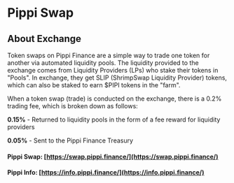 # Pippi Swap

## About Exchange​

Token swaps on Pippi Finance are a simple way to trade one token for another via automated liquidity pools. The liquidity provided to the exchange comes from Liquidity Providers \(LPs\) who stake their tokens in "Pools". In exchange, they get SLIP \(ShrimpSwap Liquidity Provider\) tokens, which can also be staked to earn $PIPI tokens in the "farm".

When a token swap \(trade\) is conducted on the exchange, there is a 0.2% trading fee, which is broken down as follows:

**0.15%** - Returned to liquidity pools in the form of a fee reward for liquidity providers

**0.05%** - Sent to the Pippi Finance Treasury

#### **Pippi Swap**: [https://swap.pippi.finance/](https://swap.pippi.finance/)

#### Pippi Info: [https://info.pippi.finance/](https://info.pippi.finance/)

